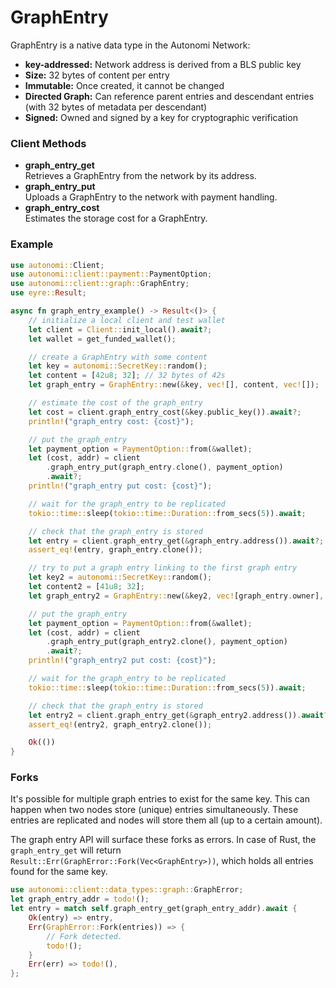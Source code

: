# GraphEntry

GraphEntry is a native data type in the Autonomi Network:

* **key-addressed:** Network address is derived from a BLS public key
* **Size:** 32 bytes of content per entry
* **Immutable:** Once created, it cannot be changed
* **Directed Graph:** Can reference parent entries and descendant entries (with 32 bytes of metadata per descendant)
* **Signed:** Owned and signed by a key for cryptographic verification

### Client Methods

* **graph\_entry\_get**\
  Retrieves a GraphEntry from the network by its address.
* **graph\_entry\_put**\
  Uploads a GraphEntry to the network with payment handling.
* **graph\_entry\_cost**\
  Estimates the storage cost for a GraphEntry.

### Example

```rust
use autonomi::Client;
use autonomi::client::payment::PaymentOption;
use autonomi::client::graph::GraphEntry;
use eyre::Result;

async fn graph_entry_example() -> Result<()> {
    // initialize a local client and test wallet
    let client = Client::init_local().await?;
    let wallet = get_funded_wallet();

    // create a GraphEntry with some content
    let key = autonomi::SecretKey::random();
    let content = [42u8; 32]; // 32 bytes of 42s
    let graph_entry = GraphEntry::new(&key, vec![], content, vec![]);

    // estimate the cost of the graph_entry
    let cost = client.graph_entry_cost(&key.public_key()).await?;
    println!("graph_entry cost: {cost}");

    // put the graph_entry
    let payment_option = PaymentOption::from(&wallet);
    let (cost, addr) = client
        .graph_entry_put(graph_entry.clone(), payment_option)
        .await?;
    println!("graph_entry put cost: {cost}");

    // wait for the graph_entry to be replicated
    tokio::time::sleep(tokio::time::Duration::from_secs(5)).await;

    // check that the graph_entry is stored
    let entry = client.graph_entry_get(&graph_entry.address()).await?;
    assert_eq!(entry, graph_entry.clone());

    // try to put a graph entry linking to the first graph entry
    let key2 = autonomi::SecretKey::random();
    let content2 = [41u8; 32];
    let graph_entry2 = GraphEntry::new(&key2, vec![graph_entry.owner], content2, vec![]);

    // put the graph_entry
    let payment_option = PaymentOption::from(&wallet);
    let (cost, addr) = client
        .graph_entry_put(graph_entry2.clone(), payment_option)
        .await?;
    println!("graph_entry2 put cost: {cost}");

    // wait for the graph_entry to be replicated
    tokio::time::sleep(tokio::time::Duration::from_secs(5)).await;

    // check that the graph_entry is stored
    let entry2 = client.graph_entry_get(&graph_entry2.address()).await?;
    assert_eq!(entry2, graph_entry2.clone());

    Ok(())
}
```

### Forks

It's possible for multiple graph entries to exist for the same key. This can happen when two nodes store (unique) entries simultaneously. These entries are replicated and nodes will store them all (up to a certain amount).

The graph entry API will surface these forks as errors. In case of Rust, the `graph_entry_get` will return `Result::Err(GraphError::Fork(Vec<GraphEntry>))`, which holds all entries found for the same key.

```rust
use autonomi::client::data_types::graph::GraphError;
let graph_entry_addr = todo!();
let entry = match self.graph_entry_get(graph_entry_addr).await {
    Ok(entry) => entry,
    Err(GraphError::Fork(entries)) => {
        // Fork detected.
        todo!();
    }
    Err(err) => todo!(),
};
```
